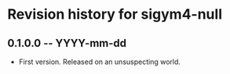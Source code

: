 # Revision history for sigym4-null

## 0.1.0.0  -- YYYY-mm-dd

* First version. Released on an unsuspecting world.
